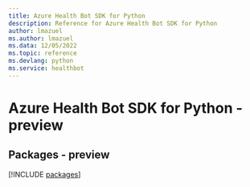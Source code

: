 ```yaml
---
title: Azure Health Bot SDK for Python
description: Reference for Azure Health Bot SDK for Python
author: lmazuel
ms.author: lmazuel
ms.data: 12/05/2022
ms.topic: reference
ms.devlang: python
ms.service: healthbot
---
```

# Azure Health Bot SDK for Python - preview
## Packages - preview
[!INCLUDE [packages](health-bot-index.md)]